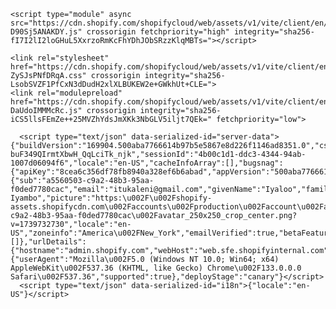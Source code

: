 <!doctype html>
<html lang="en-CA">
  <head>
    <meta charset="UTF-8" />
    <meta name="viewport" content="width=device-width, initial-scale=1, viewport-fit=cover" />
    <link rel="preconnect" href="https://cdn.shopify.com/" crossorigin />
    <link
      rel="stylesheet"
      href="https://cdn.shopify.com/static/fonts/inter/v4/styles.css"
      crossorigin
    />
    
    
    <script type="module" async src="https://cdn.shopify.com/shopifycloud/web/assets/v1/vite/client/en/common-D90Sj5ANAKDY.js" crossorigin fetchpriority="high" integrity="sha256-fI7I2lI2loGHuL5XxrzoRmKcFhYDhJObSRzzKlqMBTs="></script>
<script type="module" async src="https://cdn.shopify.com/shopifycloud/web/assets/v1/vite/client/en/assets/main-K8h2yYoh.js" crossorigin fetchpriority="high" integrity="sha256-uwzlgSKKIg3HYtrmKc133+CxNeDoiflurwasSNmCTPs="></script>
    <link rel="stylesheet" href="https://cdn.shopify.com/shopifycloud/web/assets/v1/vite/client/en/assets/main-ZySJsPNfDRqA.css" crossorigin integrity="sha256-LsobSVZF1PfCxN3dDudH2xlXLBUKEW2e+GWkhUt+CLE=">
    <link rel="modulepreload" href="https://cdn.shopify.com/shopifycloud/web/assets/v1/vite/client/en/router-DaUdoIMMMcRc.js" crossorigin integrity="sha256-iCS5llsFEmZe++25MVZhYdsJmXKk3NbGLV5iljt7QEk=" fetchpriority="low">
<link rel="modulepreload" href="https://cdn.shopify.com/shopifycloud/web/assets/v1/vite/client/en/render-common-DrPmPQmrvH0R.js" crossorigin integrity="sha256-dlxBiY0y+PafekEyJIpDsNaI/ZxUUxHaoVQaih3Cmvk=" fetchpriority="low">
<link rel="modulepreload" href="https://cdn.shopify.com/shopifycloud/web/assets/v1/vite/client/en/loaders-common-ClgCEDnp0936.js" crossorigin integrity="sha256-aPsX2xNviXwLlgJvLGfOM1VVH5JL5HnPOosCZ8tMJcw=" fetchpriority="low">
    <link rel="preload" href="/api/shopify/rpiud1-f8/operations/60e6acf7a9d14e65c36e326f2c714c1a7b71f3766af59aee8fc6a7f62d88fc5b/Betas?variables=%7B%22betaNames%22%3A%5B%22d9ada6d5%22%2C%225af560a3%22%2C%22d6022be8%22%2C%22325c461d%22%2C%221d40bf85%22%2C%22be00a915%22%2C%22bac6cc7b%22%2C%22027dc9f3%22%2C%229b5fa5d5%22%2C%22f23e995d%22%2C%223a7478db%22%2C%22cc7afe50%22%2C%224003ed81%22%2C%22ae342117%22%2C%221bd2c510%22%2C%22533baecb%22%2C%225c89cba5%22%2C%22e810f4a4%22%2C%22c96b7450%22%2C%22383267a5%22%2C%2285c5bd79%22%2C%2201711a71%22%2C%22806d9aa2%22%2C%2221c27ba5%22%2C%22c1821c61%22%2C%22fe744fa3%22%2C%220d8ae56a%22%2C%220eb46c71%22%2C%226323254a%22%2C%22ab2debd1%22%2C%22772b9c49%22%2C%2207662e6d%22%2C%22c5143836%22%2C%221732d9e8%22%2C%22801d7e11%22%2C%22d889c057%22%2C%220ab59ec2%22%2C%22778675f5%22%2C%22d5340202%22%2C%22e2c263c1%22%2C%2235b5de93%22%2C%22301a1bdb%22%2C%223f89dc5e%22%2C%22b7299212%22%2C%22e85b4822%22%2C%22d4902267%22%2C%22278d9cae%22%2C%22a6bc2a73%22%2C%22072e71fa%22%2C%221aadd7d1%22%2C%225e60a1cd%22%2C%2286f65556%22%2C%224ee87bd5%22%2C%224de6cef6%22%2C%228dbba670%22%2C%22abd25de0%22%2C%22231bd23e%22%2C%22b965a62e%22%2C%22d4462ed9%22%2C%22138b5338%22%2C%22bb885464%22%2C%22c258d49d%22%2C%2276909e22%22%2C%22c25dbdca%22%2C%227df5aa56%22%2C%22ac8e8321%22%2C%223d46ccd9%22%2C%22c6aa4ecd%22%2C%2235a1b2ea%22%2C%224d3a56d2%22%2C%2277be22ab%22%2C%22e055c782%22%2C%22d43d6301%22%2C%221d74071e%22%2C%228df72555%22%2C%22626d7bbc%22%2C%22111098dd%22%2C%22b39b003a%22%2C%22852799de%22%2C%22933593d5%22%2C%22e79e836d%22%2C%22b3fa86fb%22%2C%22d9b15f7e%22%2C%22429f0c6e%22%2C%2247ad3c77%22%2C%221918ec97%22%2C%225fed0ee1%22%2C%229a13d70b%22%2C%2223244443%22%2C%22f467cd3c%22%2C%2236817ecb%22%2C%22b9696ca7%22%2C%22596b62dd%22%2C%2221218bf3%22%2C%22833eccde%22%2C%223778c634%22%2C%2217d32885%22%2C%2241849cb4%22%2C%22686d1201%22%2C%2252435bcb%22%2C%227f677117%22%2C%22dbcb77e4%22%2C%227d1bf34a%22%2C%223a1b43ad%22%2C%22254f9055%22%2C%22e02feaaa%22%2C%2264676128%22%2C%22daa48542%22%2C%22dbabad8f%22%2C%22c9722367%22%2C%22dac7acb7%22%2C%22216f200a%22%2C%2295562e37%22%2C%226a354d68%22%2C%22e07297b1%22%2C%2263cecb70%22%2C%2257fd29c6%22%2C%22c0e1db42%22%2C%229e7cd0e0%22%2C%22869d27aa%22%2C%22d80a29a5%22%2C%22f7dcb863%22%2C%22e696d60f%22%2C%228b4e0bda%22%2C%22288d444b%22%2C%22841aae94%22%2C%2211ae88ff%22%2C%226536d99d%22%2C%2299e6b664%22%2C%222c0fe29d%22%2C%228ad887bf%22%2C%22b7206740%22%2C%22dcd23d9a%22%2C%22bb024b5c%22%2C%229a5092e5%22%2C%22f3d5c2e9%22%2C%22d40f4fc2%22%2C%226cf4a64a%22%2C%2268351e9f%22%2C%22ff11da28%22%2C%221eb9fe9e%22%2C%22e8c98563%22%2C%22fb94a2cd%22%2C%22feae3d21%22%2C%22e878d6d1%22%2C%22a0db4e99%22%2C%2258988ad9%22%2C%22bc223485%22%2C%22e7257137%22%2C%22d4f4e86b%22%2C%22c2b0ffd9%22%2C%22ed2117f4%22%2C%2235eadafc%22%2C%223fa4b8b6%22%2C%226fe93c66%22%2C%2214a5e86c%22%2C%229c003cd0%22%2C%22c876f2e1%22%2C%221b26072d%22%2C%22fcd00ccb%22%2C%226c59dceb%22%2C%2299222d12%22%2C%22c552bf18%22%2C%22ce117440%22%2C%22635a8790%22%2C%22e155b3a0%22%2C%22c36e7589%22%2C%22ce5df33d%22%2C%228a598da3%22%2C%22d9728078%22%2C%22e5e11593%22%2C%222d295233%22%2C%22c659479f%22%2C%2291439810%22%2C%22f415f201%22%2C%22afac9c62%22%2C%22a918379e%22%2C%222c1f8307%22%2C%22811fe10f%22%2C%2225a78ce6%22%2C%22ccfc0423%22%2C%22506f63bb%22%2C%22163475ea%22%2C%22858ef0f1%22%2C%22d08b1e48%22%2C%227d123f05%22%2C%22b9587bec%22%2C%2265f92d76%22%2C%22b868c5e7%22%2C%22992e824f%22%2C%226d396946%22%5D%7D" as="fetch" crossorigin />
<link rel="preload" href="/api/shopify/rpiud1-f8/operations/bb1934488b1be236b58c8b992c9150aa81079d849c98dd8ce300ef70a085d83c/RequestDetails?variables=%7B%22inactiveAccount%22%3Afalse%7D" as="fetch" crossorigin />
    
      <script type="text/json" data-serialized-id="server-data">{"buildVersion":"169904.500aba7766614b97b5e5867e8d226f1146ad8351.0","csrfToken":"CaaJ0EUE-buF349QIrmtXbwH_QqLciTk_njk","sessionId":"4b00c1d1-ddc3-4344-94ab-1007d06094f6","locale":"en-US","cacheInfoArray":[],"bugsnag":{"apiKey":"8cea6c356df78fb8940a328ef6b6abad","appVersion":"500aba7766614b97b5e5867e8d226f1146ad8351","releaseStage":"canary"},"isUnifiedApp":true,"isShopifyStaff":false,"authTime":1739610962,"identityUser":{"sub":"a5560503-c9a2-48b3-95aa-f0ded7780cac","email":"itukaleni@gmail.com","givenName":"Iyaloo","familyName":"Iyambo","displayName":"Iyaloo Iyambo","picture":"https:\u002F\u002Fshopify-assets.shopifycdn.com\u002Faccounts\u002Fproduction\u002Faccount\u002Favatar\u002Fa5560503-c9a2-48b3-95aa-f0ded7780cac\u002Favatar_250x250_crop_center.png?v=1739732730","locale":"en-US","zoneinfo":"America\u002FNew_York","emailVerified":true,"betaFeatures":[]},"urlDetails":{"hostname":"admin.shopify.com","webHost":"web.sfe.shopifyinternal.com","coreCdnHost":"cdn.shopify.com","coreHost":"app.shopify.com","adminDomain":"myshopify.com","sidekickHost":"sidekick.shopify.ai","devDashHost":"dev.shopify.com\u002Fdashboard"},"browser":{"userAgent":"Mozilla\u002F5.0 (Windows NT 10.0; Win64; x64) AppleWebKit\u002F537.36 (KHTML, like Gecko) Chrome\u002F133.0.0.0 Safari\u002F537.36","supported":true},"deployStage":"canary"}</script>
      <script type="text/json" data-serialized-id="i18n">{"locale":"en-US"}</script>
    

  </head>
  <body>
    <div id="app"><!--ssr-outlet--></div>
  </body>
</html>